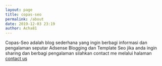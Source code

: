 ```yaml
---
layout: page
title: copas-seo
permalink: /about
date: 2019-12-03 23:19
author: Acha81
---
```


Copas-Seo adalah blog sederhana yang ingin berbagi informasi dan pengalaman seputar Adsense Blogging dan Template Seo jika anda ingin sharing dan berbagi pengalaman silahkan contact me melalui halaman [contact us](contact.html)
